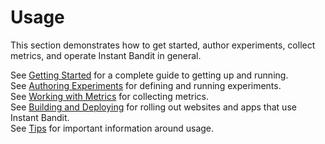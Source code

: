# Usage
This section demonstrates how to get started, author experiments, collect metrics, and operate Instant Bandit in general.

See [Getting Started](./getting-started.md) for a complete guide to getting up and running.  
See [Authoring Experiments](./authoring-experiments.md) for defining and running experiments.  
See [Working with Metrics](./working-with-metrics.md) for collecting metrics.  
See [Building and Deploying](./building-and-deploying.md) for rolling out websites and apps that use Instant Bandit.  
See [Tips](./tips.md) for important information around usage.  
